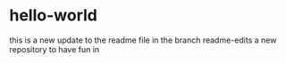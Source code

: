 # hello-world
this is a new update to the readme file in the branch readme-edits
a new repository to have fun in
